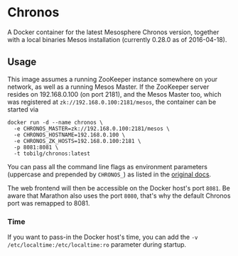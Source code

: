 # Chronos
A Docker container for the latest Mesosphere Chronos version, together with a local binaries Mesos installation (currently 0.28.0 as of 2016-04-18).

## Usage
This image assumes a running ZooKeeper instance somewhere on your network, as well as a running Mesos Master. If the ZooKeeper server resides on 192.168.0.100 (on port 2181), 
and the Mesos Master too, which was registered at `zk://192.168.0.100:2181/mesos`, the container can be started via

    docker run -d --name chronos \
      -e CHRONOS_MASTER=zk://192.168.0.100:2181/mesos \
      -e CHRONOS_HOSTNAME=192.168.0.100 \
      -e CHRONOS_ZK_HOSTS=192.168.0.100:2181 \
      -p 8081:8081 \
      -t tobilg/chronos:latest

You can pass all the command line flags as environment parameters (uppercase and prepended by `CHRONOS_`) as listed in the [original docs](http://mesos.github.io/chronos/docs/configuration.html).

The web frontend will then be accessible on the Docker host's port `8081`. Be aware that Marathon also uses the port `8080`, that's why the default Chronos port was remapped to 8081.

### Time
If you want to pass-in the Docker host's time, you can add the `-v /etc/localtime:/etc/localtime:ro` parameter during startup.